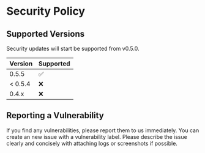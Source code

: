 # Security Policy

## Supported Versions

Security updates will start be supported from v0.5.0.

| Version | Supported          |
| ------- | ------------------ |
| 0.5.5   | :white_check_mark: |
| < 0.5.4 | :x:                |
| 0.4.x   | :x:                |

## Reporting a Vulnerability

If you find any vulnerabilities, please report them to us immediately. You can create an new issue with a vulnerability label. Please describe the issue clearly and concisely with attaching logs or screenshots if possible.
